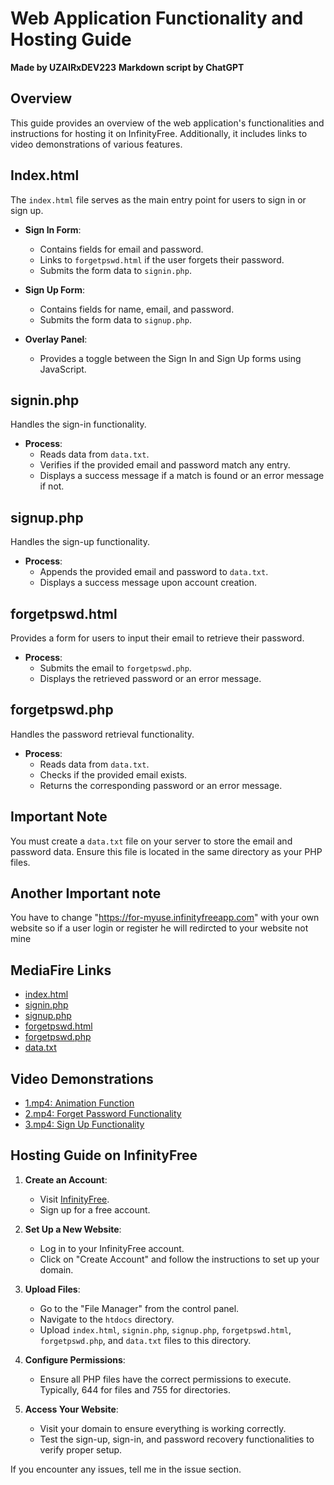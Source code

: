 # Web Application Functionality and Hosting Guide

**Made by UZAIRxDEV223**
**Markdown script by ChatGPT**

## Overview

This guide provides an overview of the web application's functionalities and instructions for hosting it on InfinityFree. Additionally, it includes links to video demonstrations of various features.

## Index.html

The `index.html` file serves as the main entry point for users to sign in or sign up.

- **Sign In Form**:
  - Contains fields for email and password.
  - Links to `forgetpswd.html` if the user forgets their password.
  - Submits the form data to `signin.php`.

- **Sign Up Form**:
  - Contains fields for name, email, and password.
  - Submits the form data to `signup.php`.

- **Overlay Panel**:
  - Provides a toggle between the Sign In and Sign Up forms using JavaScript.

## signin.php

Handles the sign-in functionality.

- **Process**:
  - Reads data from `data.txt`.
  - Verifies if the provided email and password match any entry.
  - Displays a success message if a match is found or an error message if not.

## signup.php

Handles the sign-up functionality.

- **Process**:
  - Appends the provided email and password to `data.txt`.
  - Displays a success message upon account creation.

## forgetpswd.html

Provides a form for users to input their email to retrieve their password.

- **Process**:
  - Submits the email to `forgetpswd.php`.
  - Displays the retrieved password or an error message.

## forgetpswd.php

Handles the password retrieval functionality.

- **Process**:
  - Reads data from `data.txt`.
  - Checks if the provided email exists.
  - Returns the corresponding password or an error message.

## Important Note

You must create a `data.txt` file on your server to store the email and password data. Ensure this file is located in the same directory as your PHP files.

## Another Important note

You have to change "https://for-myuse.infinityfreeapp.com" with your own website so if a user login or register he will redircted to your website not mine
 
## MediaFire Links

- [index.html](https://www.mediafire.com/file/dp1jh6kxsdjtlrw/index.html/file)
- [signin.php](https://www.mediafire.com/file/l5r5yadi1xn2r18/signin.php/file)
- [signup.php](https://www.mediafire.com/file/4hsjy1cd2lgm9rm/signup.php/file)
- [forgetpswd.html](https://www.mediafire.com/file/r0bpulhzpd57t1m/forgetpswd.html/file)
- [forgetpswd.php](https://www.mediafire.com/file/ds81z9icbbf02nt/forgetpswd.php/file)
- [data.txt](https://www.mediafire.com/file/0x4qf6a5dycdhd7/data.txt/file)

## Video Demonstrations

- [1.mp4: Animation Function](1.mp4)
- [2.mp4: Forget Password Functionality](2.mp4)
- [3.mp4: Sign Up Functionality](3.mp4)

## Hosting Guide on InfinityFree

1. **Create an Account**:
   - Visit [InfinityFree](https://infinityfree.net).
   - Sign up for a free account.

2. **Set Up a New Website**:
   - Log in to your InfinityFree account.
   - Click on "Create Account" and follow the instructions to set up your domain.

3. **Upload Files**:
   - Go to the "File Manager" from the control panel.
   - Navigate to the `htdocs` directory.
   - Upload `index.html`, `signin.php`, `signup.php`, `forgetpswd.html`, `forgetpswd.php`, and `data.txt` files to this directory.

4. **Configure Permissions**:
   - Ensure all PHP files have the correct permissions to execute. Typically, 644 for files and 755 for directories.

5. **Access Your Website**:
   - Visit your domain to ensure everything is working correctly.
   - Test the sign-up, sign-in, and password recovery functionalities to verify proper setup.

If you encounter any issues, tell me in the issue section.
